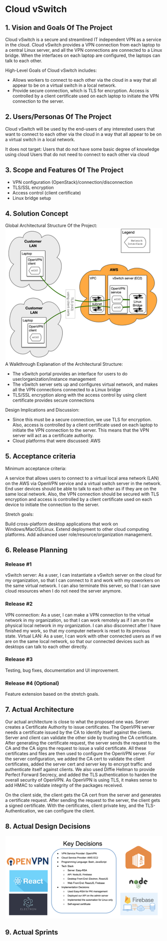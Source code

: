 # Cloud vSwitch

## 1. Vision and Goals Of The Project
Cloud vSwitch is a secure and streamlined IT independent VPN as a service in the cloud. Cloud vSwitch provides a VPN connection from each laptop to a central Linux server, and all the VPN connections are connected to a Linux bridge. When the interfaces on each laptop are configured, the laptops can talk to each other. 

High-Level Goals of Cloud vSwitch includes: 
* Allows workers to connect to each other via the cloud in a way that all appear to be on a virtual switch in a local network.
* Provide secure connection, which is TLS for encryption. Access is controlled by a client certificate used on each laptop to initiate the VPN connection to the server. 

## 2. Users/Personas Of The Project
Cloud vSwitch will be used by the end-users of any interested users that want to connect to each other via the cloud in a way that all appear to be on a virtual switch in a local network.

It does not target:
Users that do not have some basic degree of knowledge using cloud
Users that do not need to connect to each other via cloud

## 3. Scope and Features Of The Project
* VPN configuration (OpenStack)/connection/disconnection
* TLS/SSL encryption
* Access control (client certificate)
* Linux bridge setup


## 4. Solution Concept
Global Architectural Structure Of the Project:
![wireframe](./vSwitch-general.png)
A Walkthrough Explanation of the Architectural Structure:
* The vSwitch portal provides an interface for users to do user/organization/instance management
* The vSwitch server sets up and configures virtual network, and makes all the VPN connections connected to a Linux bridge
* TLS/SSL encryption along with the access control by using client certificate provides secure connections

Design Implications and Discussion:
* Since this must be a secure connection, we use TLS for encryption. Also, access is controlled by a client certificate used on each laptop to initiate the VPN connection to the server. This means that the VPN server will act as a certificate authority.
* Cloud platforms that were discussed: AWS

## 5. Acceptance criteria
Minimum acceptance criteria:

A service that allows users to connect to a virtual local area network (LAN) on the AWS via OpenVPN service and a virtual switch server in the network. 
End user devices should be able to talk to each other as if they are on the same local network. Also, the VPN connection should be secured with TLS encryption and access is controlled by a client certificate used on each device to initiate the connection to the server.

Stretch goals:

Build cross-platform desktop applications that work on Windows/MacOS/Linux.
Extend deployment to other cloud computing platforms.
Add advanced user role/resource/organization management.

## 6. Release Planning
### Release #1 
vSwitch server:
As a user, I can instantiate a vSwitch server on the cloud for my organization, so that I can connect to it and work with my coworkers on the same virtual network. I can also terminate this server, so that I can save cloud resources when I do not need the server anymore. 

### Release #2 
VPN connection: 
As a user, I can make a VPN connection to the virtual network in my organization, so that I can work remotely as if I am on the physical local network in my organization. I can also disconnect after I have finished my work, so that my computer network is reset to its previous state.
Virtual LAN:
As a user, I can work with other connected users as if we are on the same local network, so that our connected devices such as desktops can talk to each other directly.

### Release #3
Testing, bug fixes, documentation and UI improvement. 

### Release #4 (Optional)
Feature extension based on the stretch goals.

## 7. Actual Architecture
Our actual architecture is close to what the proposed one was. Server creates a Certificate Authority to issue certificates. The OpenVPN server needs a certificate issued by the CA to identify itself against the clients. Server and client can validate the other side by trusting the CA certificate. After generating the certificate request, the server sends the request to the CA and the CA signs the request to issue a valid certificate. All these certificates and files are then used to configure the OpenVPN server. For the server configuration, we added the CA cert to validate the client certificates, added the server cert and server key to encrypt traffic and authenticate itself against clients. We also used Diffie Hellman to provide Perfect Forward Secrecy, and added the TLS authentication to harden the overall security of OpenVPN. As OpenVPN is using TLS, it makes sense to add HMAC to validate integrity of the packages received.

On the client side, the client gets the CA cert from the server and generates a certificate request. After sending the request to the server, the client gets a signed certificate. With the certificates, client private key, and the TLS-Authentication, we can configure the client.

## 8. Actual Design Decisions
![wireframe](./design-decisions.png)

## 9. Actual Sprints



